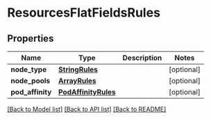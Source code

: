 # ResourcesFlatFieldsRules

## Properties
Name | Type | Description | Notes
------------ | ------------- | ------------- | -------------
**node_type** | [**StringRules**](StringRules.md) |  | [optional] 
**node_pools** | [**ArrayRules**](ArrayRules.md) |  | [optional] 
**pod_affinity** | [**PodAffinityRules**](PodAffinityRules.md) |  | [optional] 

[[Back to Model list]](../README.md#documentation-for-models) [[Back to API list]](../README.md#documentation-for-api-endpoints) [[Back to README]](../README.md)

